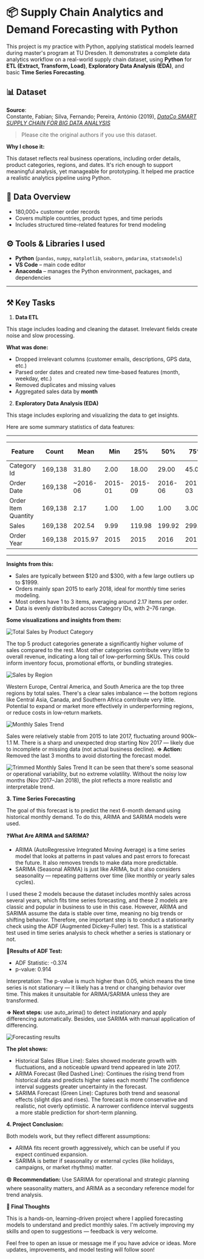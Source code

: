 # 📦 Supply Chain Analytics and Demand Forecasting with Python

This project is my practice with Python, applying statistical models learned during master's program at TU Dresden. It demonstrates a complete data analytics workflow on a real-world supply chain dataset, using **Python** for **ETL (Extract, Transform, Load)**, **Exploratory Data Analysis (EDA)**, and basic **Time Series Forecasting**.

## 📊 Dataset

**Source**:  
Constante, Fabian; Silva, Fernando; Pereira, António (2019), *[DataCo SMART SUPPLY CHAIN FOR BIG DATA ANALYSIS](https://data.mendeley.com/datasets/8gx2fvg2k6/5)*  
> Please cite the original authors if you use this dataset.

**Why I chose it:**  

This dataset reflects real business operations, including order details, product categories, regions, and dates. It's rich enough to support meaningful analysis, yet manageable for prototyping. It helped me practice a realistic analytics pipeline using Python.

## 📁 Data Overview

- 180,000+ customer order records  
- Covers multiple countries, product types, and time periods  
- Includes structured time-related features for trend modeling

## ⚙️ Tools & Libraries I used
- **Python** (`pandas`, `numpy`, `matplotlib`, `seaborn`, `pmdarima`, `statsmodels`)
- **VS Code** – main code editor
- **Anaconda** – manages the Python environment, packages, and dependencies
---

## ⚒️ Key Tasks

1. **Data ETL**

This stage includes loading and cleaning the dataset. Irrelevant fields create noise and slow processing.

**What was done:**

- Dropped irrelevant columns (customer emails, descriptions, GPS data, etc.)
- Parsed order dates and created new time-based features (month, weekday, etc.)
- Removed duplicates and missing values
- Aggregated sales data by **month**

2. **Exploratory Data Analysis (EDA)**

This stage includes exploring and visualizing the data to get insights.

Here are some summary statistics of data features:

---
| Feature               | Count      | Mean     | Min     | 25%     | 50%     | 75%     | Max       | Std Dev  |
|------------------------|------------|----------|---------|---------|---------|---------|-----------|----------|
| Category Id            | 169,138    | 31.80    | 2.00    | 18.00   | 29.00   | 45.00   | 76.00     | 15.76    |
| Order Date             | 169,138    | ~2016-06 | 2015-01 | 2015-09 | 2016-06 | 2017-03 | 2018-01   | –        |
| Order Item Quantity    | 169,138    | 2.17     | 1.00    | 1.00    | 1.00    | 3.00    | 5.00      | 1.47     |
| Sales                  | 169,138    | 202.54   | 9.99    | 119.98  | 199.92  | 299.95  | 1999.99   | 133.55   |
| Order Year             | 169,138    | 2015.97  | 2015    | 2015    | 2016    | 2017    | 2018      | 0.83     |
---

**Insights from this:**
- Sales are typically between $120 and $300, with a few large outliers up to $1999.
- Orders mainly span 2015 to early 2018, ideal for monthly time series modeling.
- Most orders have 1 to 3 items, averaging around 2.17 items per order.
- Data is evenly distributed across Category IDs, with 2–76 range.

**Some visualizations and insights from them:**

![Total Sales by Product Category](https://github.com/user-attachments/assets/8dc33105-80bd-42e1-ae4f-507077a7c3bd)

The top 5 product categories generate a significantly higher volume of sales compared to the rest. Most other categories contribute very little to overall revenue, indicating a long tail of low-performing SKUs. This could inform inventory focus, promotional efforts, or bundling strategies.

![Sales by Region](https://github.com/user-attachments/assets/38077d68-591b-4e2b-9d75-b7efecbc0d31)

Western Europe, Central America, and South America are the top three regions by total sales. There's a clear sales imbalance — the bottom regions like Central Asia, Canada, and Southern Africa contribute very little. Potential to expand or market more effectively in underperforming regions, or reduce costs in low-return markets.

![Monthly Sales Trend](https://github.com/user-attachments/assets/a527b8a2-0ab7-4004-8b83-511763f8b7d4)

Sales were relatively stable from 2015 to late 2017, fluctuating around 900k–1.1 M. There is a sharp and unexpected drop starting Nov 2017 — likely due to incomplete or missing data (not actual business decline).
**=> Action:** Removed the last 3 months to avoid distorting the forecast model.

![Trimmed Monthly Sales Trend](https://github.com/user-attachments/assets/d5ebebf5-f112-4456-a18c-d0a80300d59d)
It can be seen that there's some seasonal or operational variability, but no extreme volatility. Without the noisy low months (Nov 2017–Jan 2018), the plot reflects a more realistic and interpretable trend.

**3. Time Series Forecasting**

The goal of this forecast is to predict the next 6-month demand using historical monthly demand. To do this, ARIMA and SARIMA models were used.

❓**What Are ARIMA and SARIMA?**
- ARIMA (AutoRegressive Integrated Moving Average) is a time series model that looks at patterns in past values and past errors to forecast the future. It also removes trends to make data more predictable.
- SARIMA (Seasonal ARIMA) is just like ARIMA, but it also considers seasonality — repeating patterns over time (like monthly or yearly sales cycles).

I used these 2 models because the dataset includes monthly sales across several years, which fits time series forecasting, and these 2 models are classic and popular in business to use in this case.
However, ARIMA and SARIMA assume the data is stable over time, meaning no big trends or shifting behavior. Therefore, one important step is to conduct a stationarity check using the ADF (Augmented Dickey-Fuller) test. This is a statistical test used in time series analysis to check whether a series is stationary or not.

📃**Results of ADF Test:**
- ADF Statistic: -0.374
- p-value: 0.914

Interpretation: The p-value is much higher than 0.05, which means the time series is not stationary — it likely has a trend or changing behavior over time. This makes it unsuitable for ARIMA/SARIMA unless they are transformed.

**=> Next steps:** use auto_arima() to detect instationary and apply differencing automatically. Besides, use SARIMA with manual application of differencing.

![Forecasting results ](https://github.com/user-attachments/assets/f69454c4-e41c-4f87-a862-002ee1d1846f)

**The plot shows:**
- Historical Sales (Blue Line): Sales showed moderate growth with fluctuations, and a noticeable upward trend appeared in late 2017.
- ARIMA Forecast (Red Dashed Line): Continues the rising trend from historical data and predicts higher sales each month/ The confidence interval suggests greater uncertainty in the forecast.
- SARIMA Forecast (Green Line): Captures both trend and seasonal effects (slight dips and rises). The forecast is more conservative and realistic, not overly optimistic. A narrower confidence interval suggests a more stable prediction for short-term planning.

**4. Project Conclusion:**
   
Both models work, but they reflect different assumptions:
- ARIMA fits recent growth aggressively, which can be useful if you expect continued expansion.
- SARIMA is better if seasonality or external cycles (like holidays, campaigns, or market rhythms) matter.
  
🟢 **Recommendation:** Use SARIMA for operational and strategic planning where seasonality matters, and ARIMA as a secondary reference model for trend analysis.

**🧾 Final Thoughts**

This is a hands-on, learning-driven project where I applied forecasting models to understand and predict monthly sales.
I'm actively improving my skills and open to suggestions — feedback is very welcome.

Feel free to open an issue or message me if you have advice or ideas.
More updates, improvements, and model testing will follow soon!
